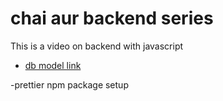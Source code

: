 # chai aur backend series

This is a video on backend with javascript


- [db model link](https://app.eraser.io/workspace/YtPqZ1VogxGy1jzIDkzj)

-prettier npm package setup
